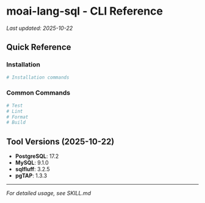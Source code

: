 # moai-lang-sql - CLI Reference

_Last updated: 2025-10-22_

## Quick Reference

### Installation

```bash
# Installation commands
```

### Common Commands

```bash
# Test
# Lint
# Format
# Build
```

## Tool Versions (2025-10-22)

- **PostgreSQL**: 17.2
- **MySQL**: 9.1.0
- **sqlfluff**: 3.2.5
- **pgTAP**: 1.3.3

---

_For detailed usage, see SKILL.md_
